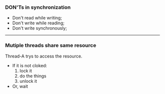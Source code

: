 ### DON'Ts in synchronization
* Don't read while writing;
* Don't write while reading;
* Don't write synchronously;

---

### Mutiple threads share same resource
Thread-A trys to access the resource.
* If it is not cloked:
  1. lock it  
  2. do the things  
  3. unlock it  
* Or, wait
